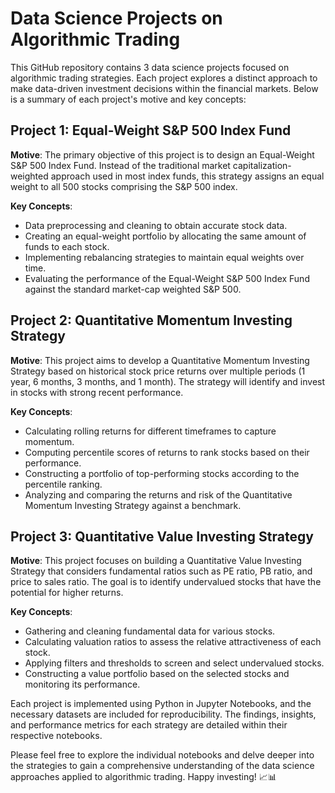# Data Science Projects on Algorithmic Trading

This GitHub repository contains 3 data science projects focused on algorithmic trading strategies. Each project
explores a distinct approach to make data-driven investment decisions within the financial markets. Below is a summary
of each project's motive and key concepts:

## Project 1: Equal-Weight S&P 500 Index Fund

**Motive**: The primary objective of this project is to design an Equal-Weight S&P 500 Index Fund. Instead of the
traditional market capitalization-weighted approach used in most index funds, this strategy assigns an equal weight to
all 500 stocks comprising the S&P 500 index.

**Key Concepts**:

- Data preprocessing and cleaning to obtain accurate stock data.
- Creating an equal-weight portfolio by allocating the same amount of funds to each stock.
- Implementing rebalancing strategies to maintain equal weights over time.
- Evaluating the performance of the Equal-Weight S&P 500 Index Fund against the standard market-cap weighted S&P 500.

## Project 2: Quantitative Momentum Investing Strategy

**Motive**: This project aims to develop a Quantitative Momentum Investing Strategy based on historical stock price
returns over multiple periods (1 year, 6 months, 3 months, and 1 month). The strategy will identify and invest in stocks
with strong recent performance.

**Key Concepts**:

- Calculating rolling returns for different timeframes to capture momentum.
- Computing percentile scores of returns to rank stocks based on their performance.
- Constructing a portfolio of top-performing stocks according to the percentile ranking.
- Analyzing and comparing the returns and risk of the Quantitative Momentum Investing Strategy against a benchmark.

## Project 3: Quantitative Value Investing Strategy

**Motive**: This project focuses on building a Quantitative Value Investing Strategy that considers fundamental ratios
such as PE ratio, PB ratio, and price to sales ratio. The goal is to identify undervalued stocks that have the potential
for higher returns.

**Key Concepts**:

- Gathering and cleaning fundamental data for various stocks.
- Calculating valuation ratios to assess the relative attractiveness of each stock.
- Applying filters and thresholds to screen and select undervalued stocks.
- Constructing a value portfolio based on the selected stocks and monitoring its performance.

Each project is implemented using Python in Jupyter Notebooks, and the necessary datasets are included for
reproducibility. The findings, insights, and performance metrics for each strategy are detailed within their respective
notebooks.

Please feel free to explore the individual notebooks and delve deeper into the strategies to gain a comprehensive
understanding of the data science approaches applied to algorithmic trading. Happy investing! 📈📊


